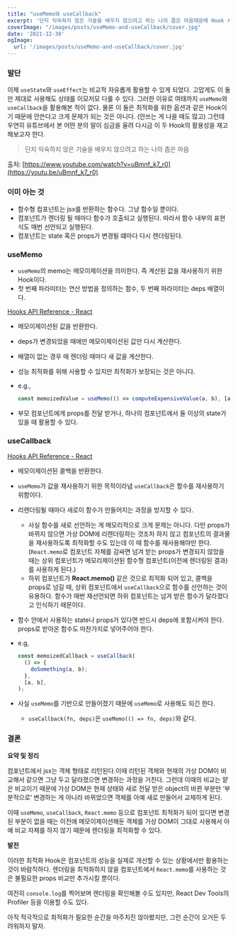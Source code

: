 ```yaml
---
title: "useMemo와 useCallback"
excerpt: '단지 익숙하지 않은 기술을 배우지 않으려고 하는 나의 좁은 마음때문에 Hook 사용을 미뤄왔다.'
coverImage: "/images/posts/useMemo-and-useCallback/cover.jpg"
date: '2021-12-30'
ogImage:
  url: '/images/posts/useMemo-and-useCallback/cover.jpg'
---
```


### 발단

이제 `useState`와 `useEffect`는 비교적 자유롭게 활용할 수 있게 되었다. 고맙게도 이 둘만 제대로 사용해도 상태를 이모저모 다룰 수 있다. 그러한 이유로 여태까지 `useMemo`와 `useCallback`을 활용해본 적이 없다. 물론 이 둘은 최적화를 위한 옵션과 같은 Hook이기 때문에 안쓴다고 크게 문제가 되는 것은 아니다. (안쓰는 게 나을 때도 많고) 그런데 우연히 유튜브에서 본 어떤 분의 말이 심금을 울려 다시금 이 두 Hook의 활용성을 재고해보고자 한다.

> 단지 익숙하지 않은 기술을 배우지 않으려고 하는 나의 좁은 마음
> 

 출처: [https://www.youtube.com/watch?v=uBmnf_k7_r0](https://youtu.be/uBmnf_k7_r0)

### **이미 아는 것**

- 함수형 컴포넌트는 jsx를 반환하는 함수다. 그냥 함수일 뿐이다.
- 컴포넌트가 렌더링 될 때마다 함수가 호출되고 실행된다. 따라서 함수 내부의 표현식도 매번 선언되고 실행된다.
- 컴포넌트는 state 혹은 props가 변경될 떄마다 다시 렌더링된다.

### **useMemo**

- `useMemo`의 memo는 메모이제이션을 의미한다. 즉 계산된 값을 재사용하기 위한 Hook이다.
- 첫 번째 파라미터는 연산 방법을 정의하는 함수, 두 번째 파라미터는 deps 배열이다.

[Hooks API Reference - React](https://ko.reactjs.org/docs/hooks-reference.html#usememo)

- 메모이제이션된 값을 반환한다.
- deps가 변경되었을 때에만 메모이제이션된 값만 다시 계산한다.
- 배열이 없는 경우 매 렌더링 때마다 새 값을 계산한다.
- 성능 최적화를 위해 사용할 수 있지만 최적화가 보장되는 것은 아니다.
- e.g.,
    
    ```jsx
    const memoizedValue = useMemo(() => computeExpensiveValue(a, b), [a, b]);
    ```
    
- 부모 컴포넌트에게 props를 전달 받거나, 하나의 컴포넌트에서 둘 이상의 state가 있을 때 활용할 수 있다.

### **useCallback**

[Hooks API Reference - React](https://ko.reactjs.org/docs/hooks-reference.html#usecallback)

- 메모이제이션된 콜백을 반환한다.
- `useMemo`가 값을 재사용하기 위한 목적이라념 `useCallback`은 함수를 재사용하기 위함이다.
- 리렌더링될 때마다 새로이 함수가 만들어지는 과정을 방지할 수 있다.
    - 사실 함수를 새로 선언하는 게 메모리적으로 크게 문제는 아니다. 다만 props가 바뀌지 않으면 가상 DOM에 리렌더링하는 것조차 하지 않고 컴포넌트의 결과물을 재사용하도록 최적화할 수도 있는데 이 때 함수를 재사용해야만 한다. (`React.memo`로 컴포넌트 자체를 감싸면 넘겨 받는 props가 변경되지 않았을 때는 상위 컴포넌트가 메모리제이션된 함수형 컴포넌트(이전에 렌더링된 결과)를 사용하게 된다.)
    - 하위 컴포넌트가 **React.memo()** 같은 것으로 최적화 되어 있고, 콜백을 props로 넘길 때, 상위 컴포넌트에서 `useCallback`으로 함수를 선언하는 것이 유용하다. 함수가 매번 재선언되면 하위 컴포넌트는 넘겨 받은 함수가 달라졌다고 인식하기 때문이다.
- 함수 안에서 사용하는 state나 props가 있다면 반드시 deps에 포함시켜야 한다. props로 받아온 함수도 마찬가지로 넣어주어야 한다.
- e.g,
    
    ```jsx
    const memoizedCallback = useCallback(
      () => {
        doSomething(a, b);
      },
      [a, b],
    );
    ```
    
- 사실 `useMemo`를 기반으로 만들어졌기 때문에 `useMemo`로 사용해도 되긴 한다.
    - `useCallback(fn, deps)`은 `useMemo(() => fn, deps)`와 같다.
    

### 결론

**요약 및 정리**

컴포넌트에서 jsx는 객체 형태로 리턴된다.이때 리턴된 객체와 현재의 가상 DOM이 비교해서 같으면 그냥 두고 달라졌으면 변경하는 과정을 거친다. 그런데 이때의 비교는 얕은 비교이기 때문에 가상 DOM은 현재 상태와 새로 전달 받은 object의 바뀐 부분만 ‘부분적으로’ 변경하는 게 아니라 바뀌었으면 객체를 아예 새로 만들어서 교체하게 된다.

이때 `useMemo`, `useCallback`, `React.memo` 등으로 컴포넌트 최적화가 되어 있다면 변경된 부분이 없을 때는 이전에 메모이제이션해둔 객체를 가상 DOM이 그대로 사용해서 아예 비교 자체를 하지 않기 때문에 렌더링을 최적화할 수 있다.

**발전** 

이러한 최적화 Hook은 컴포넌트의 성능을 실제로 개선할 수 있는 상황에서만 활용하는 것이 바람직하다. 렌더링을 최적화하지 않을 컴포넌트에서 `React.memo`를 사용하는 것은 불필요한 props 비교만 추가시킬 뿐이다.

여전히 `console.log`를 찍어보며 렌더링을 확인해볼 수도 있지만, React Dev Tools의 Profiler 등을 이용할 수도 있다.

아직 적극적으로 최적화가 필요한 순간을 마주치진 않아봤지만, 그런 순간이 오거든 두려워하지 말자.
